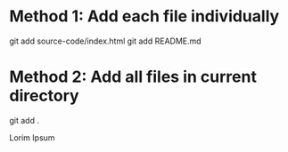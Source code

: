 # Method 1: Add each file individually 
git add source-code/index.html 
git add README.md

# Method 2: Add all files in current directory 
git add .

Lorim Ipsum
